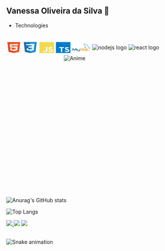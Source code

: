 ## Vanessa Oliveira da Silva 👋

- Technologies
  
<div style="display: inline-block;"><br>
  <img align="center" alt="Alx-HTML" height="30" width="40" src="https://raw.githubusercontent.com/devicons/devicon/master/icons/html5/html5-original.svg">
  <img align="center" alt="Alx-CSS" height="30" width="40" src="https://raw.githubusercontent.com/devicons/devicon/master/icons/css3/css3-original.svg">
  <img align="center" alt="Alx-Js" height="30" width="40" src="https://raw.githubusercontent.com/devicons/devicon/master/icons/javascript/javascript-plain.svg">
  <img align="center" alt="Alx-Ts" height="30" width="40" src="https://raw.githubusercontent.com/devicons/devicon/master/icons/typescript/typescript-plain.svg">   
  <img align="center" alt="Alx-mysql" width="50" height="40" src="https://raw.githubusercontent.com/devicons/devicon/master/icons/mysql/mysql-original-wordmark.svg"> 
   <img align="center" src="https://cdn.jsdelivr.net/gh/devicons/devicon/icons/nodejs/nodejs-original.svg" height="40" width="40" alt="nodejs logo"  />
 <img align="center"  src="https://cdn.jsdelivr.net/gh/devicons/devicon/icons/react/react-original-wordmark.svg" height="40" width="40" alt="react logo" />

  <img align="right" width="350px" height="350px" alt="Anime" src="https://66.media.tumblr.com/0df26e767b50dbf609a1175aefcedad2/tumblr_o6u9dqN30G1v43s0ho1_500.gif" />
</div>
&nbsp;


![Anurag's GitHub stats](https://github-readme-stats.vercel.app/api?username=Nessa515&show_icons=true&theme=radical)
&nbsp;

![Top Langs](https://github-readme-stats.vercel.app/api/top-langs/?username=Nessa515&layout=compact)
&nbsp;

<div>
  <a href="https://www.instagram.com/nessa_oliveira_silva" alt="Instagram" target="_blank">
    <img src="https://img.shields.io/badge/-Instagram-DF0174?style=for-the-badge&labelColor=DF0174&logo=instagram&logoColor=white&link=https://www.instagram.com/nessa_oliveira_silva">
  </a>
    <a href = "mailto:vanessaoliveiradasilva515@gmail.com"><img src="https://img.shields.io/badge/-Gmail-%23333?style=for-the-badge&logo=gmail&logoColor=white" target="_blank"></a>
  <a href="https://www.linkedin.com/in/vanessa-oliveira-da-silva-45b35b213/" target="_blank"><img src="https://img.shields.io/badge/-LinkedIn-%230077B5?style=for-the-badge&logo=linkedin&logoColor=white" target="_blank"></a>
</div>
&nbsp;

![Snake animation](http://github.com/Nessa515/Nessa515/blob/output/github-contribution-grid-snake.svg)

